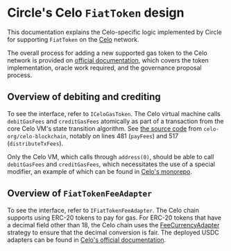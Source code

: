 # Circle's Celo `FiatToken` design

This documentation explains the Celo-specific logic implemented by Circle for
supporting `FiatToken` on the [Celo](https://celo.org/) network.

The overall process for adding a new supported gas token to the Celo network is
provided on
[official documentation](https://docs.celo.org/learn/add-gas-currency), which
covers the token implementation, oracle work required, and the governance
proposal process.

## Overview of debiting and crediting

To see the interface, refer to `ICeloGasToken`. The Celo virtual machine calls
`debitGasFees` and `creditGasFees` atomically as part of a transaction from the
core Celo VM's state transition algorithm. See
[the source code](https://github.com/celo-org/celo-blockchain/blob/3808c45addf56cf547581599a1cb059bc4ae5089/core/state_transition.go#L426-L526)
from `celo-org/celo-blockchain`, notably on lines 481 (`payFees`) and 517
(`distributeTxFees`).

Only the Celo VM, which calls through `address(0)`, should be able to call
`debitGasFees` and `creditGasFees`, which necessitates the use of a special
modifier, an example of which can be found in
[Celo's monorepo](https://github.com/celo-org/celo-monorepo/blob/fff103a6b5bbdcfe1e8231c2eef20524a748ed07/packages/protocol/contracts/common/CalledByVm.sol#L3).

## Overview of `FiatTokenFeeAdapter`

To see the interface, refer to `IFiatTokenFeeAdapter`. The Celo chain supports
using ERC-20 tokens to pay for gas. For ERC-20 tokens that have a decimal field
other than 18, the Celo chain uses the
[FeeCurrencyAdapter](https://github.com/celo-org/celo-monorepo/blob/release/core-contracts/11/packages/protocol/contracts-0.8/stability/FeeCurrencyAdapter.sol)
strategy to ensure that the decimal conversion is fair. The deployed USDC
adapters can be found in
[Celo's official documentation](https://docs.celo.org/protocol/transaction/erc20-transaction-fees#tokens-with-adapters).
